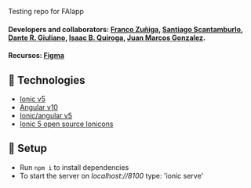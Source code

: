 Testing repo for FAIapp

#### Developers and collaborators: [Franco Zuñiga](https://github.com/francoZuniga32), [Santiago Scantamburlo](https://github.com/pufupufu), [Dante R. Giuliano](https://github.com/danteGiuliano), [Isaac B. Quiroga](https://github.com/isbrqu), [Juan Marcos Gonzalez](https://github.com/jmarcosg).

#### Recursos: [Figma](https://www.figma.com/file/HOXZMTe6PzCkhs38nXc19D/FAIapp)

## :signal_strength: Technologies

* [Ionic v5](https://ionicframework.com/)
* [Angular v10](https://angular.io/)
* [Ionic/angular v5](https://www.npmjs.com/package/@ionic/angular)
* [Ionic 5 open source Ionicons](https://ionicons.com/)

## :floppy_disk: Setup

* Run `npm i` to install dependencies
* To start the server on _localhost://8100_ type: 'ionic serve'
